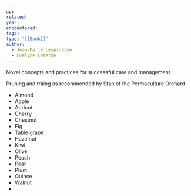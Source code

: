 ```yaml
---
up: 
related: 
year: 
encountered: 
tags: 
type: "[[Book]]"
author:
  - Jean-Marie Lespinasse
  - Evelyne Leterme
---
```

Novel concepts and practices for successful care and management

Pruning and traing as recommended by Stan  of the Permaculture Orchard

- Almond
- Apple
- Apricot
- Cherry
- Chestnut
- Fig
- Table grape
- Hazelnut
- Kiwi
- Olive
- Peach
- Pear
- Plum
- Quince
- Walnut
- 